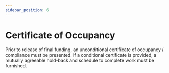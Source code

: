 ```yaml
---
sidebar_position: 6
---
```


# Certificate of Occupancy


Prior to release of final funding, an unconditional certificate of occupancy / compliance must be presented.  If a conditional certificate is provided, a mutually agreeable hold-back and schedule to complete work must be furnished.





